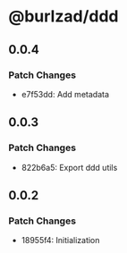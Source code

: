 # @burlzad/ddd

## 0.0.4

### Patch Changes

- e7f53dd: Add metadata

## 0.0.3

### Patch Changes

- 822b6a5: Export ddd utils

## 0.0.2

### Patch Changes

- 18955f4: Initialization
